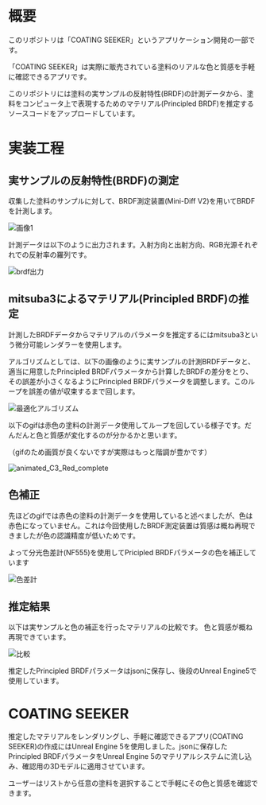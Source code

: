 # 概要
このリポジトリは「COATING SEEKER」というアプリケーション開発の一部です。

「COATING SEEKER」は実際に販売されている塗料のリアルな色と質感を手軽に確認できるアプリです。

このリポジトリには塗料の実サンプルの反射特性(BRDF)の計測データから、塗料をコンピュータ上で表現するためのマテリアル(Principled BRDF)を推定するソースコードをアップロードしています。

# 実装工程

## 実サンプルの反射特性(BRDF)の測定
収集した塗料のサンプルに対して、BRDF測定装置(Mini-Diff V2)を用いてBRDFを計測します。

![画像1](https://github.com/Bambootree0818/BRDF_Fitting/assets/137160764/e2ea739d-be1e-4450-9edd-1916026b3b67)

計測データは以下のように出力されます。入射方向と出射方向、RGB光源それぞれでの反射率の羅列です。

![brdf出力](https://github.com/Bambootree0818/BRDF_Fitting/assets/137160764/4f8b5ed9-ac3a-4327-9346-e8e2b10c1ad8)

## mitsuba3によるマテリアル(Principled BRDF)の推定
計測したBRDFデータからマテリアルのパラメータを推定するにはmitsuba3という微分可能レンダラーを使用します。

アルゴリズムとしては、以下の画像のように実サンプルの計測BRDFデータと、適当に用意したPrincipled BRDFパラメータから計算したBRDFの差分をとり、その誤差が小さくなるようにPrincipled BRDFパラメータを調整します。このループを誤差の値が収束するまで回します。

![最適化アルゴリズム](https://github.com/Bambootree0818/BRDF_Fitting/assets/137160764/c56e56de-0839-4796-a8f6-fba93ccea252)


以下のgifは赤色の塗料の計測データ使用してループを回している様子です。だんだんと色と質感が変化するのが分かるかと思います。

（gifのため画質が良くないですが実際はもっと階調が豊かです）

![animated_C3_Red_complete](https://github.com/Bambootree0818/BRDF_Fitting/assets/137160764/de6df7b4-674d-4a28-9dde-517025c6f3f2)

## 色補正
先ほどのgifでは赤色の塗料の計測データを使用していると述べましたが、色は赤色になっていません。これは今回使用したBRDF測定装置は質感は概ね再現できましたが色の認識精度が低いためです。

よって分光色差計(NF555)を使用してPricipled BRDFパラメータの色を補正しています

![色差計](https://github.com/Bambootree0818/BRDF_Fitting/assets/137160764/19c5d481-8693-4e82-8770-2df66e6361fe)

## 推定結果
以下は実サンプルと色の補正を行ったマテリアルの比較です。
色と質感が概ね再現できています。

![比較](https://github.com/Bambootree0818/BRDF_Fitting/assets/137160764/b893728e-5e81-45bc-a490-6668133d0106)

推定したPrincipled BRDFパラメータはjsonに保存し、後段のUnreal Engine5で使用しています。

# COATING SEEKER
推定したマテリアルをレンダリングし、手軽に確認できるアプリ(COATING SEEKER)の作成にはUnreal Engine 5を使用しました。jsonに保存したPrincipled BRDFパラメータをUnreal Engine 5のマテリアルシステムに流し込み、確認用の3Dモデルに適用させています。

ユーザーはリストから任意の塗料を選択することで手軽にその色と質感を確認できます。
